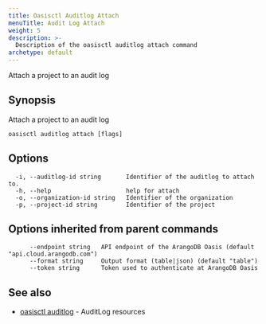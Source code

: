 ```yaml
---
title: Oasisctl Auditlog Attach
menuTitle: Audit Log Attach
weight: 5
description: >-
  Description of the oasisctl auditlog attach command
archetype: default
---
```

Attach a project to an audit log

## Synopsis

Attach a project to an audit log

```
oasisctl auditlog attach [flags]
```

## Options

```
  -i, --auditlog-id string       Identifier of the auditlog to attach to.
  -h, --help                     help for attach
  -o, --organization-id string   Identifier of the organization
  -p, --project-id string        Identifier of the project
```

## Options inherited from parent commands

```
      --endpoint string   API endpoint of the ArangoDB Oasis (default "api.cloud.arangodb.com")
      --format string     Output format (table|json) (default "table")
      --token string      Token used to authenticate at ArangoDB Oasis
```

## See also

* [oasisctl auditlog](_index.md)	 - AuditLog resources

